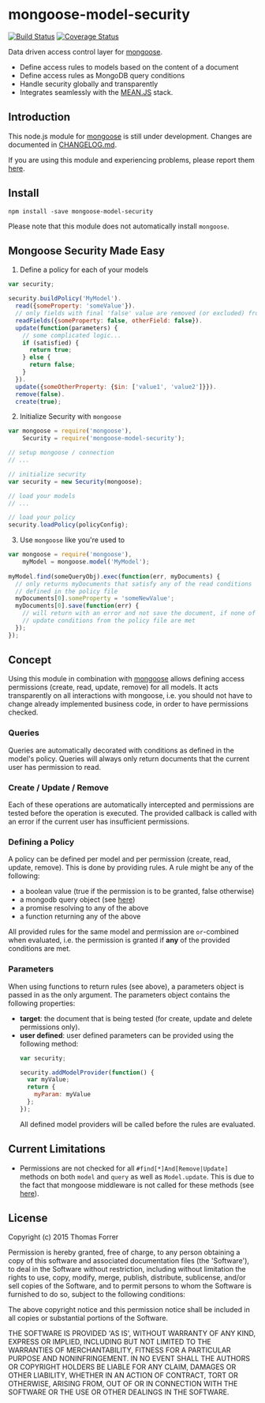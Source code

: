# mongoose-model-security

[![Build Status](https://travis-ci.org/forrert/mongoose-model-security.svg?branch=master)](https://travis-ci.org/forrert/mongoose-model-security)
[![Coverage Status](https://coveralls.io/repos/forrert/mongoose-model-security/badge.svg?branch=master)](https://coveralls.io/r/forrert/mongoose-model-security?branch=master)

Data driven access control layer for [mongoose](https://github.com/LearnBoost/mongoose).

* Define access rules to models based on the content of a document
* Define access rules as MongoDB query conditions
* Handle security globally and transparently
* Integrates seamlessly with the [MEAN.JS](http://meanjs.org/) stack.

## Introduction

This node.js module for [mongoose](https://github.com/LearnBoost/mongoose) is
still under development.
Changes are documented in [CHANGELOG.md](https://github.com/forrert/mongoose-model-security/blob/master/CHANGELOG.md).

If you are using this module and experiencing problems, please report them
[here](https://github.com/forrert/mongoose-model-security/issues/new).

## Install
```
npm install -save mongoose-model-security
```

Please note that this module does not automatically install `mongoose`.

## Mongoose Security Made Easy
1. Define a policy for each of your models
  ```javascript
  var security;

  security.buildPolicy('MyModel').
    read({someProperty: 'someValue'}).
    // only fields with final 'false' value are removed (or excluded) from select, query and ordering
    readFields({someProperty: false, otherField: false}).
    update(function(parameters) {
      // some complicated logic...
      if (satisfied) {
        return true;
      } else {
        return false;
      }
    }).
    update({someOtherProperty: {$in: ['value1', 'value2']}}).
    remove(false).
    create(true);
  ```

2. Initialize Security with `mongoose`
  ```javascript
  var mongoose = require('mongoose'),
      Security = require('mongoose-model-security');

  // setup mongoose / connection
  // ...

  // initialize security
  var security = new Security(mongoose);

  // load your models
  // ...

  // load your policy
  security.loadPolicy(policyConfig);
  ```

3. Use `mongoose` like you're used to
  ```javascript
  var mongoose = require('mongoose'),
      myModel = mongoose.model('MyModel');
      
  myModel.find(someQueryObj).exec(function(err, myDocuments) {
    // only returns myDocuments that satisfy any of the read conditions 
    // defined in the policy file
    myDocuments[0].someProperty = 'someNewValue';
    myDocuments[0].save(function(err) {
      // will return with an error and not save the document, if none of the
      // update conditions from the policy file are met
    });
  });
  ```

## Concept
Using this module in combination with [mongoose](https://github.com/LearnBoost/mongoose)
allows defining access permissions (create, read, update, remove) for all models.
It acts transparently on all interactions with mongoose, i.e. you should not have
to change already implemented business code, in order to have permissions checked.

### Queries
Queries are automatically decorated with conditions as defined in the model's
policy. Queries will always only return documents that the current user has
permission to read.

### Create / Update / Remove
Each of these operations are automatically intercepted and permissions are tested
before the operation is executed. The provided callback is called with an error
if the current user has insufficient permissions.

### Defining a Policy
A policy can be defined per model and per permission (create, read, update,
remove). This is done by providing rules. A rule might be any of the following:

- a boolean value (true if the permission is to be granted, false otherwise)
- a mongodb query object (see [here](http://docs.mongodb.org/manual/tutorial/query-documents/))
- a promise resolving to any of the above
- a function returning any of the above

All provided rules for the same model and permission are ```or```-combined when
evaluated, i.e. the permission is granted if **any** of the provided conditions
are met.

### Parameters
When using functions to return rules (see above), a parameters object is passed
in as the only argument. The parameters object contains the following properties:

- **target**: the document that is being tested (for create, update and delete
  permissions only).
- **user defined**: user defined parameters can be provided using the following
  method:
  ```javascript
  var security;

  security.addModelProvider(function() {
    var myValue;
    return {
      myParam: myValue
    };
  });
  ```
  All defined model providers will be called before the rules are evaluated.

## Current Limitations
- Permissions are not checked for all `#find[*]And[Remove|Update]` methods on both
  `model` and `query` as well as `Model.update`. This is due to the fact that mongoose middleware is not
  called for these methods (see [here](http://mongoosejs.com/docs/middleware.html)).

## License
Copyright (c) 2015 Thomas Forrer

Permission is hereby granted, free of charge, to any person obtaining
a copy of this software and associated documentation files (the
'Software'), to deal in the Software without restriction, including
without limitation the rights to use, copy, modify, merge, publish,
distribute, sublicense, and/or sell copies of the Software, and to
permit persons to whom the Software is furnished to do so, subject to
the following conditions:

The above copyright notice and this permission notice shall be
included in all copies or substantial portions of the Software.

THE SOFTWARE IS PROVIDED 'AS IS', WITHOUT WARRANTY OF ANY KIND,
EXPRESS OR IMPLIED, INCLUDING BUT NOT LIMITED TO THE WARRANTIES OF
MERCHANTABILITY, FITNESS FOR A PARTICULAR PURPOSE AND NONINFRINGEMENT.
IN NO EVENT SHALL THE AUTHORS OR COPYRIGHT HOLDERS BE LIABLE FOR ANY
CLAIM, DAMAGES OR OTHER LIABILITY, WHETHER IN AN ACTION OF CONTRACT,
TORT OR OTHERWISE, ARISING FROM, OUT OF OR IN CONNECTION WITH THE
SOFTWARE OR THE USE OR OTHER DEALINGS IN THE SOFTWARE.
